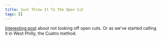 ```yaml
---
title: Just Throw It To The Open Cut
tags: []
---
```


[Interesting post](http://skydmagazine.com/2012/10/win-the-fields-its-that-simple/) about not looking off open cuts. Or as we've started calling it in West Philly, the Cuatro method.
